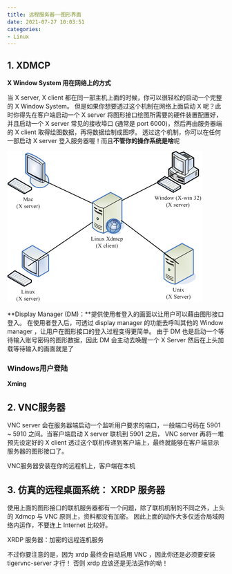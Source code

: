 ```yaml
---
title: 远程服务器——图形界面
date: 2021-07-27 10:03:51
categories:
- Linux
---
```

## 1. XDMCP

**X Window System 用在网络上的方式**

当 X server, X client 都在同一部主机上面的时候，你可以很轻松的启动一个完整的 X Window System。 但是如果你想要透过这个机制在网络上面启动 X 呢？此时你得先在客户端启动一个 X server 将图形接口绘图所需要的硬件装置配置好， 并且启动一个 X server 常见的接收埠口 (通常是 port 6000)，然后再由服务器端的 X client 取得绘图数据，再将数据绘制成图啰。 透过这个机制，你可以在任何一部启动 X server 登入服务器喔！而且**不管你的操作系统是啥**呢

![X server/client 的架构](../imags/Xserver_client.png)

**Display Manager (DM)：**提供使用者登入的画面以让用户可以藉由图形接口登入。 在使用者登入后，可透过 display manager 的功能去呼叫其他的 Window manager ，让用户在图形接口的登入过程变得更简单。 由于 DM 也是启动一个等待输入账号密码的图形数据，因此 DM 会主动去唤醒一个 X Server 然后在上头加载等待输入的画面就是了



### Windows用户登陆

 **Xming**

## 2. VNC服务器

VNC server 会在服务器端启动一个监听用户要求的端口，一般端口号码在 5901 ~ 5910 之间。当客户端启动 X server 联机到 5901 之后， VNC server 再将一堆预先设定好的 X client 透过这个联机传递到客户端上，最终就能够在客户端显示服务器的图形接口了。

VNC服务器安装在你的远程机上，客户端在本机



## 3. **仿真的远程桌面系统： XRDP 服务器**

使用上面的图形接口的联机服务器都有一个问题，除了联机机制的不同之外，上头的 Xdmcp 与 VNC 原则上，资料都没有加密。 因此上面的动作大多仅适合局域网络内运作，不要连上 Internet 比较好。

XRDP 服务器：加密的远程连机服务

不过你要注意的是，因为 xrdp 最终会自动启用 VNC ，因此你还是必须要安装 tigervnc-server 才行！ 否则 xrdp 应该还是无法运作的呦！